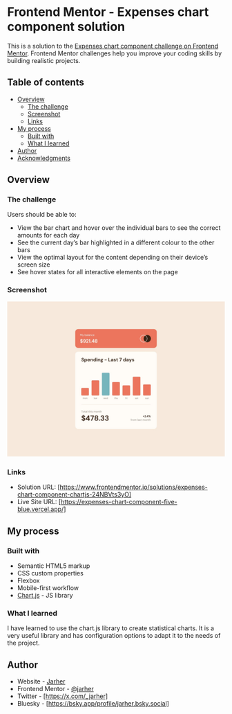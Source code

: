 # Frontend Mentor - Expenses chart component solution

This is a solution to the [Expenses chart component challenge on Frontend Mentor](https://www.frontendmentor.io/challenges/expenses-chart-component-e7yJBUdjwt). Frontend Mentor challenges help you improve your coding skills by building realistic projects. 

## Table of contents

- [Overview](#overview)
  - [The challenge](#the-challenge)
  - [Screenshot](#screenshot)
  - [Links](#links)
- [My process](#my-process)
  - [Built with](#built-with)
  - [What I learned](#what-i-learned)
- [Author](#author)
- [Acknowledgments](#acknowledgments)

## Overview

### The challenge

Users should be able to:

- View the bar chart and hover over the individual bars to see the correct amounts for each day
- See the current day’s bar highlighted in a different colour to the other bars
- View the optimal layout for the content depending on their device’s screen size
- See hover states for all interactive elements on the page

### Screenshot

![](./design/desktop-design.jpg)

### Links

- Solution URL: [https://www.frontendmentor.io/solutions/expenses-chart-component-chartjs-24NBVts3yO]
- Live Site URL: [https://expenses-chart-component-five-blue.vercel.app/]

## My process

### Built with

- Semantic HTML5 markup
- CSS custom properties
- Flexbox
- Mobile-first workflow
- [Chart.js](https://www.chartjs.org/docs/latest/) - JS library


### What I learned

I have learned to use the chart.js library to create statistical charts. It is a very useful library and has configuration options to adapt it to the needs of the project.

## Author

- Website - [Jarher](https://github.com/jarher)
- Frontend Mentor - [@jarher](https://www.frontendmentor.io/profile/jarher)
- Twitter - [https://x.com/_jarher]
- Bluesky - [https://bsky.app/profile/jarher.bsky.social]


